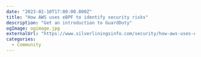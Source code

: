 ```yaml
---
date: "2023-02-10T17:00:00.000Z"
title: "How AWS uses eBPF to identify security risks"
description: "Get an introduction to GuardDuty"
ogImage: ogimage.jpg
externalUrl: "https://www.silverliningsinfo.com/security/how-aws-uses-ebpf-identify-security-risks"
categories:
  - Community
---
```

